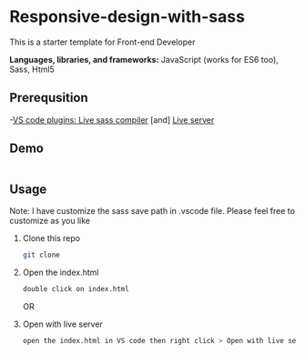 # Responsive-design-with-sass

This is a starter template for Front-end Developer

**Languages, libraries, and frameworks:** JavaScript (works for ES6 too), Sass, Html5

## Prerequsition

-[VS code plugins: Live sass compiler](https://marketplace.visualstudio.com/items?itemName=ritwickdey.live-sass) [and] [Live server](https://marketplace.visualstudio.com/items?itemName=ritwickdey.LiveServer)

## Demo
![]()

## Usage
Note: I have customize the sass save path in .vscode file. Please feel free to customize as you like

1. Clone this repo

   ```bash
   git clone 
   ```

2. Open the index.html

   ```bash
   double click on index.html
   ```
   
   OR
   
2. Open with live server

   ```bash
   open the index.html in VS code then right click > Open with live server
   ```
